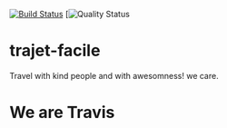 [![Build Status](https://travis-ci.org/iakoi/trajet-facile.svg?branch=master)](https://travis-ci.org/iakoi/trajet-facile)
[![Quality Status](https://sonarcloud.io/api/project_badges/measure?project=com.poe%3Atrajet-facile&metric=alert_status)

# trajet-facile

Travel with kind people and with awesomness!
we care.

# We are Travis
